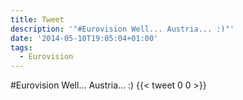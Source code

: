 ```yaml
---
title: Tweet
description: '"#Eurovision Well... Austria... :)"'
date: '2014-05-10T19:05:04+01:00'
tags:
  - Eurovision
---
```

#Eurovision Well... Austria... :)
      {{< tweet 0 0 >}}
    
